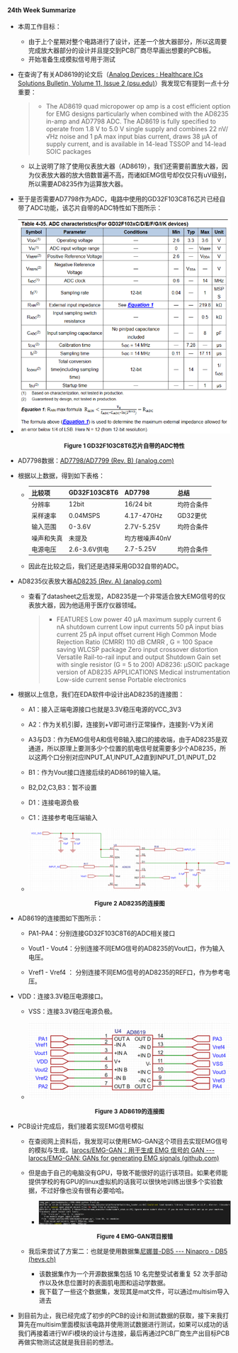 #### 24th Week Summarize

- 本周工作目标：

  - 由于上个星期对整个电路进行了设计，还差一个放大器部分，所以这周要完成放大器部分的设计并且提交到PCB厂商尽早画出想要的PCB板。
  - 开始准备生成模拟信号用于测试

- 在查询了有关AD8619的论文后（[Analog Devices : Healthcare ICs Solutions Bulletin, Volume 11, Issue 2 (psu.edu)](https://citeseerx.ist.psu.edu/document?repid=rep1&type=pdf&doi=67d00a7e2e6b532d7e95d5fb378d8db47219d2c3)）我发现它有提到一点十分重要：

  > - The AD8619 quad micropower op amp is a cost efficient option for EMG designs particularly when combined with the AD8235 in-amp and AD7798 ADC. The AD8619 is fully specified to operate from 1.8 V to 5.0 V single supply and combines 22 nV/√Hz noise and 1 pA max input bias current, draws 38 μA of supply current, and is available in 14-lead TSSOP and 14-lead SOIC packages

  - 以上说明了除了使用仪表放大器（AD8619），我们还需要前置放大器，因为仪表放大器的放大倍数普遍不高，而诸如EMG信号却仅仅只有uV级别，所以需要AD8235作为运算放大器。

- 至于是否需要AD7798作为ADC，电路中使用的GD32F103C8T6芯片已经自带了ADC功能，该芯片自带的ADC特性如下图所示：

- ![](24week_summarize_ch.assets/image-20240411191519360.png)

  <center><b><font size ='2'>Figure 1 GD32F103C8T6芯片自带的ADC特性</font></b></center></font>

- AD7798数据：[AD7798/AD7799 (Rev. B) (analog.com)](https://www.analog.com/media/en/technical-documentation/data-sheets/ad7798_7799.pdf)

- 根据以上数据，得到如下表格：

  - | 比较项     | GD32F103C8T6 | AD7798         | 总结       |
    | ---------- | ------------ | -------------- | ---------- |
    | 分辨率     | 12bit        | 16/24 bit      | 均符合条件 |
    | 采样速率   | 0.04MSPS     | 4.17-470Hz     | GD32更优   |
    | 输入范围   | 0-3.6V       | 2.7V-5.25V     | 均符合条件 |
    | 噪声和失真 | 未提及       | 均方根噪声40nV |            |
    | 电源电压   | 2.6-3.6V供电 | 2.7-5.25V      | 均符合条件 |

    

  - 因此在比较之后，我们还是选择采用GD32自带的ADC。

- AD8235仪表放大器[AD8235 (Rev. A) (analog.com)](https://www.analog.com/media/en/technical-documentation/data-sheets/AD8235.pdf)

  - 查看了datasheet之后发现，AD8235是一个非常适合放大EMG信号的仪表放大器，因为他适用于医疗仪器领域。

    > - FEATURES
    >   	Low power
    >   		40 μA maximum supply current
    >   		6 nA shutdown current
    >   	Low input currents
    >   		50 pA input bias current
    >   		25 pA input offset current
    >   	High Common Mode Rejection Ratio (CMRR)
    >   		110 dB CMRR , G = 100
    >   	Space saving
    >   		WLCSP package
    >   	Zero input crossover distortion
    >   	Versatile
    >   		Rail-to-rail input and output
    >   		Shutdown
    >   		Gain set with single resistor (G = 5 to 200)
    >   	AD8236: μSOIC package version of AD8235
    >   APPLICATIONS
    >   	Medical instrumentation
    >   	Low-side current sense
    >   	Portable electronics

- 根据以上信息，我们在EDA软件中设计出AD8235的连接图：

  - A1：接入正端电源接口也就是3.3V稳压电源的VCC_3V3

  - A2：作为关机引脚，连接到+V即可进行正常操作，连接到-V为关闭

  - A3与D3：作为EMG信号A和信号B输入接口的接收端，由于AD8235是双通道，所以原理上要测多少个位置的肌电信号就需要多少个AD8235，所以这两个口分别对应INPUT_A1,INPUT_A2直到INPUT_D1,INPUT_D2

  - B1：作为Vout接口连接后续的AD8619的输入端。

  - B2,D2,C3,B3：暂不设置

  - D1：连接电源负极

  - C1：连接参考电压端输入

  - ![image-20240414010939458](24week_summarize_ch.assets/image-20240414010939458.png)

    <center><b><font size ='2'>Figure 2 AD8235的连接图</font></b></center></font>

- AD8619的连接图如下图所示：
  - PA1-PA4：分别连接GD32F103C8T6的ADC相关接口
  
  - Vout1 - Vout4：分别连接不同EMG信号的AD8235的Vout口，作为输入电压。
  
  - Vref1 - Vref4 ： 分别连接不同EMG信号的AD8235的REF口，作为参考电压。
  
- VDD：连接3.3V稳压电源接口。
  
  - VSS：连接3.3V稳压电源负极。
  
  - ![](24week_summarize_ch.assets/image-20240414181536887.png)
  
    <center><b><font size ='2'>Figure 3 AD8619的连接图</font></b></center></font>
  
- PCB设计完成后，我们接着实现EMG信号模拟
  - 在查阅网上资料后，我发现可以使用EMG-GAN这个项目去实现EMG信号的模拟与生成。[larocs/EMG-GAN：用于生成 EMG 信号的 GAN --- larocs/EMG-GAN: GANs for generating EMG signals (github.com)](https://github.com/larocs/EMG-GAN)
  - 但是由于自己的电脑没有GPU，导致不能很好的运行该项目。如果老师能提供学校的有GPU的linux虚拟机的话我可以很快地训练出很多个实验数据，不过好像也没有很有必要哈哈。
    
    - ![image-20240414214326939](24week_summarize_ch.assets/image-20240414214326939.png)
    
      <center><b><font size ='2'>Figure 4 EMG-GAN项目报错</font></b></center></font>
  - 我后来尝试了方案二：也就是使用数据集[尼娜普-DB5 --- Ninapro - DB5 (hevs.ch)](https://ninapro.hevs.ch/instructions/DB5.html)
    - 该数据集作为一个开源数据集包括 10 名完整受试者重复 52 次手部动作以及休息位置时的表面肌电图和运动学数据。
    - 我下载了一些这个数据集，发现其是mat文件，可以通过multisim导入进去
  
- 到目前为止，我已经完成了初步的PCB的设计和测试数据的获取，接下来我打算先在multisim里面模拟该电路并使用测试数据进行测试，如果可以成功的话我们再接着进行WiFi模块的设计与连接，最后再通过PCB厂商生产出目标PCB再做实物测试这就是我目前的想法。